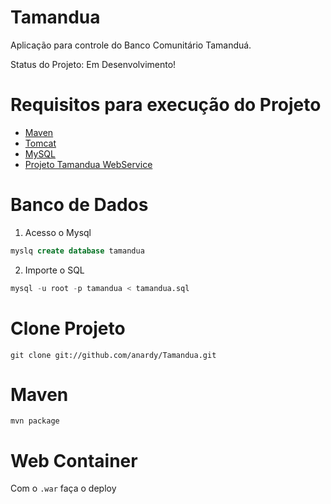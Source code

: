 Tamandua
======

Aplicação para controle do Banco Comunitário Tamanduá.

Status do Projeto: Em Desenvolvimento!

# Requisitos para execução do Projeto

* [Maven](http://maven.apache.org/-maven)
* [Tomcat](http://tomcat.apache.org/-tomcat)
* [MySQL](http://www.mysql.com/-mysql)
* [Projeto Tamandua WebService](https://github.com/anardy/TamanduaWS)

# Banco de Dados

1. Acesso o Mysql

```sql
myslq create database tamandua
```

2. Importe o SQL

```sql
mysql -u root -p tamandua < tamandua.sql
```

# Clone Projeto

```
git clone git://github.com/anardy/Tamandua.git
```

# Maven

```
mvn package
```

# Web Container

Com o `.war` faça o deploy
